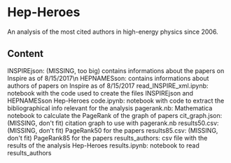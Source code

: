 # Hep-Heroes
An analysis of the most cited authors in high-energy physics since 2006.

## Content
INSPIREjson: (MISSING, too big) contains informations about the papers on Inspire as of 8/15/2017\n
HEPNAMESson:  contains informations about authors of papers on Inspire as of 8/15/2017
read_INSPIRE_xml.ipynb: notebook with the code used to create the files INSPIREjson and HEPNAMESson
Hep-Heroes code.ipynb: notebook with code to extract the bibliographical info relevant for the analysis
pagerank.nb: Mathematica notebook to calculate the PageRank of the graph of papers
cit_graph.json: (MISSING, don't fit) citation graph to use with pagerank.nb
results50.csv: (MISSING, don't fit) PageRank50 for the papers
results85.csv: (MISSING, don't fit) PageRank85 for the papers
results_authors: csv file with the results of the analysis
Hep-Heroes results.ipynb: notebook to read results_authors
